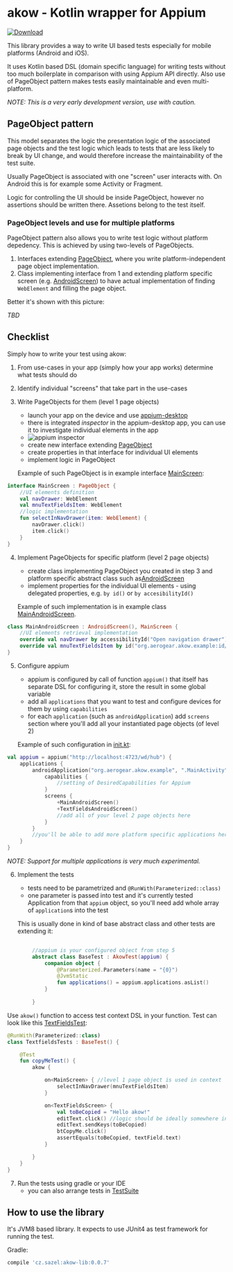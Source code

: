 # akow - Kotlin wrapper for Appium

[ ![Download](https://api.bintray.com/packages/vsazel/akow/akow-lib/images/download.svg) ](https://bintray.com/vsazel/akow/akow-lib/_latestVersion)

This library provides a way to write UI based tests especially for mobile platforms (Android and iOS).

It uses Kotlin based DSL (domain specific language) for writing tests without too much boilerplate in comparison with using Appium API directly. 
Also use of PageObject pattern makes tests easily maintainable and even multi-platform.

_NOTE: This is a very early development version, use with caution._

## PageObject pattern

This model separates the logic the presentation logic of the associated page objects and the test logic which leads to tests that are less likely to break by UI change, and would therefore increase 
the maintainability of the test suite.

Usually PageObject is associated with one "screen" user interacts with. On Android this is for example some Activity or Fragment.  

Logic for controlling the UI should be inside PageObject, however no assertions should be written there. Assetions belong to the test itself. 

### PageObject levels and use for multiple platforms 
PageObject pattern also allows you to write test logic without platform depedency. This is achieved by using two-levels of PageObjects.

 1. Interfaces extending [PageObject](lib/src/main/kotlin/org/aerogear/akow/pageobject/PageObject.kt), where you write platform-independent page object implementation.
 2. Class implementing interface from 1 and extending platform specific screen (e.g. [AndroidScreen](lib/src/main/kotlin/org/aerogear/akow/pageobject/AndroidScreen.kt)) to have actual implementation of finding
   `WebElement` and filling the page object.

Better it's shown with this picture:

_TBD_

## Checklist

Simply how to write your test using akow:

   1. From use-cases in your app (simply how your app works) determine what tests should do   
   2. Identify individual "screens" that take part in the use-cases
   3. Write PageObjects for them (level 1 page objects)
        * launch your app on the device and use [appium-desktop](https://github.com/appium/appium-desktop)
        * there is integrated *inspector* in the appium-desktop app, you can use it to investigate individual elements in the app
        * ![appium inspector](.images/appium_inspector.png)
        * create new interface extending [PageObject](lib/src/main/kotlin/org/aerogear/akow/pageobject/PageObject.kt)
        * create properties in that interface for individual UI elements
        * implement logic in PageObject
        
        Example of such PageObject is in example interface [MainScreen](example-test/src/test/kotlin/pageobjects/MainScreen.kt):

```kotlin
interface MainScreen : PageObject {
    //UI elements definition
    val navDrawer: WebElement
    val mnuTextFieldsItem: WebElement
    //logic implementation
    fun selectInNavDrawer(item: WebElement) {
        navDrawer.click()
        item.click()
    }
}
```        
        
   4. Implement PageObjects for specific platform (level 2 page objects)
        * create class implementing PageObject you created in step 3 and platform specific abstract class such as[AndroidScreen](lib/src/main/kotlin/org/aerogear/akow/pageobject/AndroidScreen.kt)
        * implement properties for the individual UI elements - using delegated properties, e.g. `by id()` or `by accesibilityId()`
        
        Example of such implementation is in example class [MainAndroidScreen](example-test/src/test/kotlin/pageobjects/android/MainAndroidScreen.kt).

```kotlin
class MainAndroidScreen : AndroidScreen(), MainScreen {
    //UI elements retrieval implementation
    override val navDrawer by accessibilityId("Open navigation drawer")
    override val mnuTextFieldsItem by id("org.aerogear.akow.example:id/design_menu_item_text")
}
``` 
   5. Configure appium
        * appium is configured by call of function `appium()` that itself has separate DSL for configuring it, store the result in some global variable
        * add all `applications` that you want to test and configure devices for them by using `capabilities`
        * for each `application` (such as `androidApplication`) add `screens` section where you'll add all your instantiated page objects (of level 2)

        Example of such configuration in [init.kt](example-test/src/test/kotlin/init.kt): 
```kotlin
val appium = appium("http://localhost:4723/wd/hub") {
    applications { 
        androidApplication("org.aerogear.akow.example", ".MainActivity") {
            capabilities {
                //setting of DesiredCapabilities for Appium 
            }
            screens {
                +MainAndroidScreen()
                +TextFieldsAndroidScreen()
                //add all of your level 2 page objects here
            }
        }
        //you'll be able to add more platform specific applications here (in future)
    }
}
```     
_NOTE: Support for multiple applications is very much experimental._   
        
   6. Implement the tests 
        * tests need to be parametrized and `@RunWith(Parameterized::class)`
        * one parameter is passed into test and it's currently tested Application from that `appium` object, so you'll need add whole array of `application`s into the test
    
      This is usually done in kind of base abstract class and other tests are extending it:
      
```kotlin
        
        //appium is your configured object from step 5
        abstract class BaseTest : AkowTest(appium) {
            companion object {
                @Parameterized.Parameters(name = "{0}")
                @JvmStatic
                fun applications() = appium.applications.asList() 
            }
        
        }
```      
Use `akow()` function to access test context DSL in your function. Test can look like this [TextFieldsTest](example-test/src/test/kotlin/tests/TextfieldsTests.kt):

```kotlin
@RunWith(Parameterized::class)
class TextfieldsTests : BaseTest() {

    @Test
    fun copyMeTest() {
        akow {

            on<MainScreen> { //level 1 page object is used in context
                selectInNavDrawer(mnuTextFieldsItem)
            }

            on<TextFieldsScreen> {
                val toBeCopied = "Hello akow!"
                editText.click() //logic should be ideally somewhere in the page object, this is for demonstration 
                editText.sendKeys(toBeCopied)
                btCopyMe.click()
                assertEquals(toBeCopied, textField.text)
            }

        }
    }
}
```         


   7. Run the tests using gradle or your IDE
         * you can also arrange tests in [TestSuite](example-test/src/test/kotlin/TestSuite.kt)
                
   
## How to use  the library

It's JVM8 based library. It expects to use JUnit4 as test framework for running the test.

Gradle:
```groovy
compile 'cz.sazel:akow-lib:0.0.7'
```    
  
  
